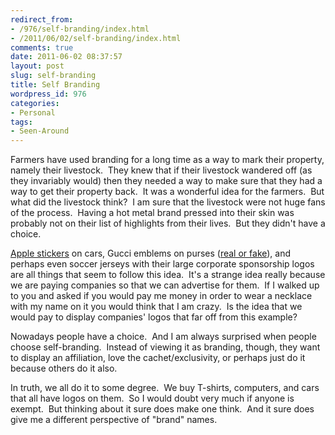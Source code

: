 ```yaml
---
redirect_from:
- /976/self-branding/index.html
- /2011/06/02/self-branding/index.html
comments: true
date: 2011-06-02 08:37:57
layout: post
slug: self-branding
title: Self Branding
wordpress_id: 976
categories:
- Personal
tags:
- Seen-Around
---
```


Farmers have used branding for a long time as a way to mark their property, namely their livestock.  They knew that if their livestock wandered off (as they invariably would) then they needed a way to make sure that they had a way to get their property back.  It was a wonderful idea for the farmers.  But what did the livestock think?  I am sure that the livestock were not huge fans of the process.  Having a hot metal brand pressed into their skin was probably not on their list of highlights from their lives.  But they didn't have a choice.

[Apple stickers](http://www.goingthewongway.com/179/applegeeks-coachgirls/) on cars, Gucci emblems on purses ([real or fake](http://www.goingthewongway.com/70/even-worse-than-at-first-glance/)), and perhaps even soccer jerseys with their large corporate sponsorship logos are all things that seem to follow this idea.  It's a strange idea really because we are paying companies so that we can advertise for them.  If I walked up to you and asked if you would pay me money in order to wear a necklace with my name on it you would think that I am crazy.  Is the idea that we would pay to display companies' logos that far off from this example?

Nowadays people have a choice.  And I am always surprised when people  choose self-branding.  Instead of viewing it as branding, though, they want to display an affiliation, love the cachet/exclusivity, or perhaps just do it because  others do it also.

In truth, we all do it to some degree.  We buy T-shirts, computers, and cars that all have logos on them.  So I would doubt very much if anyone is exempt.  But thinking about it sure does make one think.  And it sure does give me a different perspective of "brand" names.
